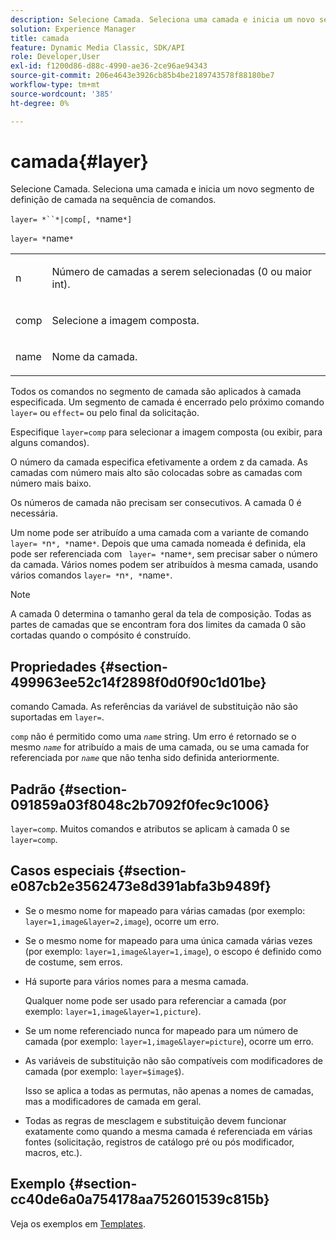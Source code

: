 ```yaml
---
description: Selecione Camada. Seleciona uma camada e inicia um novo segmento de definição de camada na sequência de comandos.
solution: Experience Manager
title: camada
feature: Dynamic Media Classic, SDK/API
role: Developer,User
exl-id: f1200d86-d88c-4990-ae36-2ce96ae94343
source-git-commit: 206e4643e3926cb85b4be2189743578f88180be7
workflow-type: tm+mt
source-wordcount: '385'
ht-degree: 0%

---
```


# camada{#layer}

Selecione Camada. Seleciona uma camada e inicia um novo segmento de definição de camada na sequência de comandos.

`layer= *``*|comp[, *`name`*]`

`layer= *`name`*`

<table id="simpletable_22DE3365A6454949B0D30C6D7110476E"> 
 <tr class="strow"> 
  <td class="stentry"> <p><span class="codeph"> <span class="varname"> n</span></span> </p></td> 
  <td class="stentry"> <p>Número de camadas a serem selecionadas (0 ou maior int). </p></td> 
 </tr> 
 <tr class="strow"> 
  <td class="stentry"> <p><span class="codeph"> comp</span> </p></td> 
  <td class="stentry"> <p>Selecione a imagem composta. </p></td> 
 </tr> 
 <tr class="strow"> 
  <td class="stentry"> <p><span class="codeph"> <span class="varname"> name</span></span> </p></td> 
  <td class="stentry"> <p>Nome da camada. </p></td> 
 </tr> 
</table>

Todos os comandos no segmento de camada são aplicados à camada especificada. Um segmento de camada é encerrado pelo próximo comando `layer=` ou `effect=` ou pelo final da solicitação.

Especifique `layer=comp` para selecionar a imagem composta (ou exibir, para alguns comandos).

O número da camada especifica efetivamente a ordem z da camada. As camadas com número mais alto são colocadas sobre as camadas com número mais baixo.

Os números de camada não precisam ser consecutivos. A camada 0 é necessária.

Um nome pode ser atribuído a uma camada com a variante de comando `layer= *`n`*, *`name`*`. Depois que uma camada nomeada é definida, ela pode ser referenciada com ` layer= *`name`*`, sem precisar saber o número da camada. Vários nomes podem ser atribuídos à mesma camada, usando vários comandos `layer= *`n`*, *`name`*`.

>[!NOTE]
>
>A camada 0 determina o tamanho geral da tela de composição. Todas as partes de camadas que se encontram fora dos limites da camada 0 são cortadas quando o compósito é construído.

## Propriedades {#section-499963ee52c14f2898f0d0f90c1d01be}

comando Camada. As referências da variável de substituição não são suportadas em `layer=`.

`comp` não é permitido como uma  *`name`* string. Um erro é retornado se o mesmo *`name`* for atribuído a mais de uma camada, ou se uma camada for referenciada por *`name`* que não tenha sido definida anteriormente.

## Padrão {#section-091859a03f8048c2b7092f0fec9c1006}

`layer=comp`. Muitos comandos e atributos se aplicam à camada 0 se `layer=comp`.

## Casos especiais {#section-e087cb2e3562473e8d391abfa3b9489f}

* Se o mesmo nome for mapeado para várias camadas (por exemplo: `layer=1,image&layer=2,image`), ocorre um erro.
* Se o mesmo nome for mapeado para uma única camada várias vezes (por exemplo: `layer=1,image&layer=1,image`), o escopo é definido como de costume, sem erros.
* Há suporte para vários nomes para a mesma camada.

   Qualquer nome pode ser usado para referenciar a camada (por exemplo: `layer=1,image&layer=1,picture`).
* Se um nome referenciado nunca for mapeado para um número de camada (por exemplo: `layer=1,image&layer=picture`), ocorre um erro.
* As variáveis de substituição não são compatíveis com modificadores de camada (por exemplo: `layer=$image$`).

   Isso se aplica a todas as permutas, não apenas a nomes de camadas, mas a modificadores de camada em geral.

* Todas as regras de mesclagem e substituição devem funcionar exatamente como quando a mesma camada é referenciada em várias fontes (solicitação, registros de catálogo pré ou pós modificador, macros, etc.).

## Exemplo {#section-cc40de6a0a754178aa752601539c815b}

Veja os exemplos em [Templates](../../../../../is-api/http-ref/image-serving-api-ref/c-http-protocol-reference/c-templates/c-templates.md#concept-3cd2d2adae0e41b2979b9640244d4d3e).
